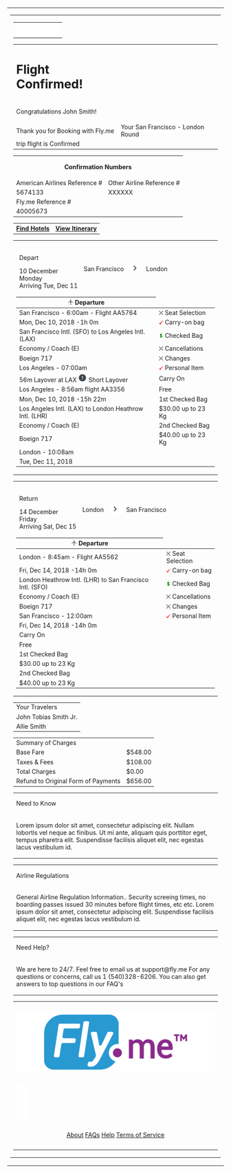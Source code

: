 <table class="wrapper w-full bg-grey-light all-font-sans" cellpadding="0" cellspacing="0" lang="{{ $page->language ?? 'en' }}" role="presentation">
  <tr>
    <td class="sm-w-full py-48" align="center">
      <table class="w-600 sm-w-full" cellpadding="0" cellspacing="0" role="presentation">
        <tr>
          <td align="left" class="px-24">
            <table class="w-full bg-white rounded-sm shadow" cellpadding="0" cellspacing="0" role="presentation">
              <tr>
                <td class="px-4 all-py-8 bg-header bg-header-gradient">
                  <img align="left" src="./img/h-logo.png" width="100" alt="">
                </td>
              </tr>
            </table>
            <table class="w-full bg-white rounded-sm shadow" cellpadding="0" cellspacing="0" role="presentation">
            	<tr>
            		<td class="pl-16 all-py-8">
	            		<h1 class="purple-color"> Flight Confirmed!</h1>
	            	</td>
            	</tr>
            	<tr>
            		<td class="pl-16 text-grey-darkest">
	            		<p class="m-0 text-left text-sm font-semibold"> Congratulations John Smith! </p>
	            	</td>
            	</tr>
            	<tr>
            		<td class="pl-16 pt-16">
	            		<span class="purple-color text-base font-semibold"> Thank you for Booking with Fly.me </span>
	            	</td>
	            	<td class="pr-16 pt-16 grey-color">
	            		<span> Your San Francisco - London Round</span>
	            	</td>
	            </tr>
	            <tr>
	            	<td class="pb-20 pl-16 pt-4 grey-color">
	            		<span> trip flight is Confirmed </span>
	            	</td>
            	</tr>
            </table>
            <table class="w-full pb-24 bg-white confirmation_numbers" cellpadding="0" cellspacing="0" role="presentation">
              <tbody class="grey_wrapper_table">
                <tr>
                  <th COLSPAN=2 class="pl-12">
                    <p class="purple-color text-left text-base font-semibold"> Confirmation Numbers </p>
                  </th>
                </tr>
                <tr>
                  <td>
                    <span class="pl-16 m-0 text-sm font-semibold text-grey-darkest"> American Airlines Reference # </span>
                  </td>
                  <td>
                    <span class="pr-16 m-0 text-sm font-semibold text-grey-darkest"> Other Airline Reference #</span>
                  </td>
                </tr>
                <tr>
                  <td class="pl-16 pt-8">
                    <span class="purple-color m-0 text-base"> 5674133</span>
                  </td>
                  <td class="pt-8 pr-16">
                    <span class="pr-16 m-0 purple-color m-0 text-base"> XXXXXX </span>
                  </td>
                </tr>
                <tr>
                  <td class="pl-16 pt-16 text-grey-darkest">
                    <span class="pr-8 m-0 text-sm font-semibold"> Fly.me Reference #</span>
                  </td>
                </tr>
                <tr>
                  <td class="pl-16 pt-8 pb-16">
                    <span class="purple-color">40005673</span>
                  </td>
                </tr>
              </tbody>
            </table>
            <table class="w-full bg-white pt-16" cellpadding="0" cellspacing="0" role="presentation">
              <tr>
                <th class="bg-blue all-hover-bg-blue-dark rounded-full" style="mso-padding-alt: 7px 64px 14px;">
                  <a href="#" class="text-white inline-block text-base leading-full py-14 px-48 no-underline">Find Hotels</a>
                </th>
                <th class="bg-white all-hover-bg-white border-2 border-blue rounded-full" style="mso-padding-alt: 7px 64px 14px;">
                  <a href="#" class="text-blue inline-block text-base leading-full py-14 px-48 no-underline">View Itinerary</a>
                </th>
              </tr>
            </table>
            <!-- Buttons Ended -->
            <!-- Flight Details Section -->
			<table class="w-full bg-white confirmation_numbers pb-32 pt-24" cellpadding="0" cellspacing="0" role="presentation">
              <tbody class="grey_wrapper_table">
                <tr>
                  <td class="px-8 py-16">
                    <table class="w-full">
                      <thead>
                        <tr class="flex justify-left">
                          <td>
                            <p class="m-0 pt-2 text-base text-left purple-color">Depart</p>
                            <div>
                              <span class="text-5xl">10</span>
                              <span class="text-sm grey-color">December</span>
                              <br>
                              <span class="text-sm">Monday</span>
                              <div class="flex flex-col pt-8 pb-8">
                                <span class="line-wrapper">
                                  <span class="line"></span>
                                </span>
                              </div>
                              <span class="text-xs font-semibold">Arriving Tue, Dec 11</span>
                            </div>
                          </td>
                          <td class="pl-16">
                            <p class="m-0 pt-2 font-semibold text-left text-base purple-color">San Francisco</p>
                          </td>
                          <td class="m-0"><img src="img/next-arrow-24.png" alt=""></td>
                          <td> <p class="m-0 pt-2 font-semibold text-base purple-color">London</p></td>
                        </tr>
                      </thead>
                    </table>
                    <table class="w-full departure-details" cellpadding="0" cellspacing="0" role="presentation">
                        <thead>
                          <tr>
                            <th>
                                <div class="text-left">
                                  <span><img src="img/airplane-7-16.png"  width='13' alt=""> </span>
                                  <span class="m-0 pl-8 text-lg text-left font-normail grey-color">Departure</span>
                                </div>
                              </div>
                            </th>
                          </tr>
                        </thead>
                        <tbody class="w-600">
                          <tr>
                            <td>
                              <span class="text-base font-semibold purple-color">San Francisco - 6:00am - Flight AA5764 </span>
                            </td>
                            <td>
                              <span><img src="img/cancel.png" width='10' alt=""> </span>
                              <span class="text-sm grey-color">Seat Selection</span>
                            </td>
                          </tr>
                          <tr>
                            <td>
                              <span class="text-xs font-semibold custom-dark-grey">Mon, Dec 10, 2018 -1h 0m </span>
                            </td>
                            <td>
                              <span class="text-right"><img src="img/check-mark.png" width='10' alt=""> </span>
                              <span class="text-sm text-right grey-color">Carry-on bag</span>
                            </td>
                          </tr>
                          <tr>
                            <td class="pt-8">
                              <span class="text-xs font-normal grey-color">San Francisco Intl. (SFO) to Los Angeles Intl. (LAX) </span>
                            </td>
                            <td>
                              <span class="text-right"><img src="img/dollar-sign.png" width='10' alt=""> </span>
                              <span class="text-sm text-right grey-color">Checked Bag</span>
                            </td>
                          </tr>
                          <tr>
                            <td class="pt-4">
                              <span class="text-xs font-normal grey-color">Economy / Coach (E)</span>
                            </td>
                            <td>
                              <span class="text-right"><img src="img/cancel.png" width='10' alt=""> </span>
                              <span class="text-sm text-right grey-color">Cancellations</span>
                            </td>
                          </tr>
                          <tr>
                            <td class="pt-4">
                              <span class="text-xs font-normal grey-color">Boeign 717 </span>
                            </td>
                            <td>
                              <span class="text-right"><img src="img/cancel.png" width='10' alt=""> </span>
                              <span class="text-sm text-right grey-color">Changes</span>
                            </td>
                          </tr>
                          <tr >
                            <td class="pt-8">
                              <span class="text-sm font-bold custom-dark-grey">Los Angeles - 07:00am </span>
                            </td>
                            <td>
                              <span><img src="img/check-mark.png" width='10' alt=""> </span>
                              <span class="text-sm grey-color">Personal Item</span>
                            </td>
                            <tr>
                            	<td class="text-left pt-8"><span class="text-base font-semibold purple-color">56m Layover at LAX</span>
                            		<span class="pl-8"><img src="img/exclamation-24.png" width="20" alt=""></span>
                            		<span class="text-sm text-grey-darkest">Short Layover</span></td>
                              <td><span class="text-xs font-semibold grey-color"> Carry On </span></td>
                            </tr>
                            <tr>
                            	<td class="mt-8"><span class="text-base font-semibold custom-dark-grey">Los Angeles - 8:56am flight AA3356</span></td>
                              	<td class="m-0"><span class="text-xs grey-color"> Free </span></td>
                            </tr>
                            <tr>
                            	<td><span class="text-xs font-semibold custom-dark-grey">Mon, Dec 10, 2018 -15h 22m </span></td>
                              <td class="pt-8"><span class="text-xs font-semibold grey-color"> 1st Checked Bag </span></td>
                            </tr>
                            <tr>
                            	<td class="pt-8">
                              <span class="text-xs font-normal grey-color">Los Angeles Intl. (LAX) to London Heathrow Intl. (LHR) </span>
                            </td>
                              <td><span class="text-xs grey-color"> $30.00 up to 23 Kg</span></td>
                            </tr>
                            <tr>
                            	<td class="pt-4"><span class="text-xs font-normal grey-color">Economy / Coach (E)</span></td>
                              <td class="pt-8"><span class="text-xs font-semibold grey-color"> 2nd Checked Bag </span></td>
                            </tr>
                            <tr>
                            	<td class="pt-4"><span class="text-xs font-normal grey-color">Boeign 717 </span></td>
                              <td><span class="text-xs grey-color"> $40.00 up to 23 Kg</span></td>
                            </tr>
                            <tr>
                            	<td class="text-left pt-8"><span class="text-base font-semibold purple-color">London - 10:08am</span>
                            </tr>
                            <tr>
                            	<td><span class="text-xs font-semibold custom-dark-grey">Tue, Dec 11, 2018</span></td>
                            </tr>
                          </tr>
                        </tbody>
                    </table>
                  </td>
                </tr>
              </tbody>
            </table>
            <!-- Ended Flight Details -->
            <!--Return Flight Details Started -->
			<table class="w-full bg-white confirmation_numbers" cellpadding="0" cellspacing="0" role="presentation">
              <tbody class="grey_wrapper_table">
                <tr>
                  <td class="px-8 py-16">
                    <table class="w-full">
                      <thead>
                        <tr class="flex justify-left">
                          <td>
                            <p class="m-0 pt-2 text-base text-left purple-color">Return</p>
                            <div>
                              <span class="text-5xl">14</span>
                              <span class="text-sm">December</span>
                              <br>
                              <span class="text-sm">Friday</span>
                              <div class="flex flex-col pt-8 pb-8">
                                <span class="line-wrapper">
                                  <span class="line"></span>
                                </span>
                              </div>
                              <span class="text-xs font-semibold">Arriving Sat, Dec 15</span>
                            </div>
                          </td>
                          <td class="pl-16">
                            <p class="m-0 pt-2 font-semibold text-left text-base purple-color">London</p>
                          </td>
                          <td class="m-0"><img src="img/next-arrow-24.png" alt=""></td>
                          <td> <p class="m-0 pt-2 font-semibold text-base purple-color">San Francisco</p></td>
                        </tr>
                      </thead>
                    </table>
                    <table class="w-full departure-details" cellpadding="0" cellspacing="0" role="presentation">
                        <thead>
                          <tr>
                            <th>
                                <div class="text-left">
                                  <span><img src="img/airplane-7-16.png"  width='13' alt=""> </span>
                                  <span class="m-0 pl-8 text-lg text-left font-normail grey-color">Departure</span>
                                </div>
                              </div>
                            </th>
                          </tr>
                        </thead>
                        <tbody class="w-600">
                          <tr>
                            <td>
                              <span class="text-base font-semibold purple-color">London - 8:45am - Flight AA5562 </span>
                            </td>
                            <td>
                              <span><img src="img/cancel.png" width='10' alt=""> </span>
                              <span class="text-sm grey-color">Seat Selection</span>
                            </td>
                          </tr>
                          <tr>
                            <td>
                              <span class="text-xs font-semibold grey-color">Fri, Dec 14, 2018 -14h 0m </span>
                            </td>
                            <td>
                              <span class="text-right"><img src="img/check-mark.png" width='10' alt=""> </span>
                              <span class="text-sm text-right grey-color">Carry-on bag</span>
                            </td>
                          </tr>
                          <tr>
                            <td class="pt-8">
                              <span class="text-xs font-normal grey-color">London Heathrow Intl. (LHR) to San Francisco Intl. (SFO) </span>
                            </td>
                            <td>
                              <span class="text-right"><img src="img/dollar-sign.png" width='10' alt=""> </span>
                              <span class="text-sm text-right grey-color">Checked Bag</span>
                            </td>
                          </tr>
                          <tr>
                            <td class="pt-4">
                              <span class="text-xs font-normal grey-color">Economy / Coach (E)</span>
                            </td>
                            <td>
                              <span class="text-right"><img src="img/cancel.png" width='10' alt=""> </span>
                              <span class="text-sm text-right grey-color">Cancellations</span>
                            </td>
                          </tr>
                          <tr>
                            <td class="pt-4">
                              <span class="text-xs font-normal grey-color">Boeign 717 </span>
                            </td>
                            <td>
                              <span class="text-right"><img src="img/cancel.png" width='10' alt=""> </span>
                              <span class="text-sm text-right grey-color">Changes</span>
                            </td>
                          </tr>
                          <tr >
                            <td class="pt-8">
                              <span class="text-base font-bold purple-color">San Francisco - 12:00am </span>
                            </td>
                            <td>
                              <span><img src="img/check-mark.png" width='10' alt=""> </span>
                              <span class="text-sm grey-color">Personal Item</span>
                            </td>
                            <tr>
                              <td>
                              <span class="text-xs font-semibold grey-color">Fri, Dec 14, 2018 -14h 0m </span>
                              </td>
                            </tr>
                            <tr>
                              <td class="text-right"><span class="text-xs font-semibold grey-color"> Carry On </span></td>
                            </tr>
                            <tr>
                              <td class="text-right"><span class="text-xs grey-color"> Free </span></td>
                            </tr>
                            <tr>
                              <td class="pt-8 text-right"><span class="text-xs font-semibold grey-color"> 1st Checked Bag </span></td>
                            </tr>
                            <tr>
                              <td class="text-right"><span class="text-xs grey-color"> $30.00 up to 23 Kg</span></td>
                            </tr>
                            <tr>
                              <td class="pt-8 text-right"><span class="text-xs font-semibold grey-color"> 2nd Checked Bag </span></td>
                            </tr>
                            <tr>
                              <td class="text-right"><span class="text-xs grey-color"> $40.00 up to 23 Kg</span></td>
                            </tr>
                          </tr>
                        </tbody>
                    </table>
                  </td>
                </tr>
              </tbody>
            </table>
            <!-- Ended Flight Details -->
            <!-- Ended Flight Details -->
            <!-- Your Traverler Started -->
            <table class="w-full bg-white confirmation_numbers pt-32" cellpadding="0" cellspacing="0" role="presentation">
              <tbody class="grey_wrapper_table">
                <tr>
                  <td class="pt-12 pl-16 h-20 text-left text-xl purple-color"> Your Travelers </td>
                </tr>
                <tr>
                  <td class="pt-12 pl-16 grey-color"> <span>John Tobias Smith Jr.</span></td>
                </tr>
                <tr>
                  <td class="pt-12 pb-16 pl-16 grey-color"> <span>Allie Smith</span> </td>
                </tr>
              </tbody>
            </table>
            <!-- Your Traverler Ended -->
            <!-- Summary of Charges Started -->
            <table class="w-full bg-white confirmation_numbers pt-32" cellpadding="0" cellspacing="0" role="presentation">
              <tbody class="grey_wrapper_table">
                <tr>
                  <td class="pt-12 pb-12 pl-16 m-0 leading-20 h-20 text-left text-xl purple-color"> Summary of Charges </td>
                </tr>
                <tr class="flex justify-between">
                  <td>
                    <span class="pl-16 m-0 h-14 text-left text-sm grey-color">Base Fare</span>
                  </td>
                  <td>
                    <span class="m-0 pr-16 h-14 text-right text-sm grey-color">$548.00</span>
                  </td>
                </tr>
                <tr class="pl-16 flex justify-between">
                  <td>
                    <span class="m-0 h-14 text-left text-sm grey-color">Taxes & Fees</span>
                  </td>
                  <td>
                    <span class="m-0 h-14 pr-16 text-right text-sm grey-color">$108.00</span>
                  </td>
                </tr>
                <tr class="pl-16 flex justify-between pt-20">
                  <td>
                    <span class="m-0 h-14 text-left text-sm grey-color">Total Charges</span>
                  </td>
                  <td> <span class="m-0 h-14 pr-16 text-right text-sm grey-color">$0.00</span></td>
                </tr>
                <tr class="pl-16 mb-16 flex justify-between">
                  <td> <span class="m-0 h-14 font-bold text-left text-sm grey-color">Refund to Original Form of Payments</span></td>
                  <td> <span class="m-0 h-14 pr-16 font-bold text-right text-sm grey-color">$656.00</span> </td>
                </tr>
              </tbody>
            </table>
            <!-- Summary of Charges Ended -->
            <table class="w-full pt-24 bg-white rounded-sm shadow" cellpadding="0" cellspacing="0" role="presentation">
            	<tr>
            		<td class="px-24">
	            		<p class="text-lg font-bold purple-color"> Need to Know</p>
	            	</td>
            	</tr>
            	<tr>
            		<td class="pl-24 pr-24 grey-color">
	            		<p class="m-0 leading-16 text-left text-base all-text-justify"> Lorem ipsum dolor sit amet, consectetur adipiscing elit. Nullam lobortis vel neque ac finibus. Ut mi ante, aliquam quis porttitor eget, tempus pharetra elit. Suspendisse facilisis aliquet elit, nec egestas lacus vestibulum id.</p>
	            	</td>
            	</tr>
            </table>
            <table class="w-full pt-12 bg-white rounded-sm shadow" cellpadding="0" cellspacing="0" role="presentation">
            	<tr>
            		<td class="pl-24 m-0">
	            		<p class="text-lg font-bold purple-color mb-0"> Airline Regulations</p>
	            	</td>
            	</tr>
            	<tr>
            		<td class="pl-24 pr-24 grey-color">
	            		<p class="text-left text-base all-text-justify"> General Airline Regulation Information.. Security screeing times, no boarding passes issued 30 minutes before flight times, etc etc. Lorem ipsum dolor sit amet, consectetur adipiscing elit. Suspendisse facilisis aliquet elit, nec egestas lacus vestibulum id.</p>
	            	</td>
            	</tr>
            </table>
            <table class="w-full pb-20 bg-white rounded-sm shadow" cellpadding="0" cellspacing="0" role="presentation">
              <tr>
                <td class="pl-24">
                  <p class="purple-color text-lg font-bold mb-0"> Need Help? </p>
                </td>
              </tr>
              <tr>
                <td class="pl-24 pr-24 grey-color">
                  <p class="text-left text-base all-text-justify"> We are here to 24/7. Feel free to email us at <span class="footer_link_color">support@fly.me</span> For any questions or concerns, call us 1 (540)328-6206. You can also get answers to top questions in our <span class="footer_link_color"> FAQ's </span></p>
                </td>
              </tr>
            </table>
            <!-- Footer Started -->
            <table class="w-600 sm-w-full bgFooter" cellpadding="0" cellspacing="0" role="presentation">
				<tr class="h-40"><td>&zwnj;</td></tr>
  					<tr class="h-47">
					  	<td>    
					  		<img class="block h-64 mx-auto" src="img/f-logo.png" alt="">
						</td>
					</tr>
					<tr class="h-40"><td>&zwnj;</td></tr>
				  	<tr class="flex justify-center">
					    <td class="text-xs text-grey-dark">
					    	<div class="icon-wrapper m-4 mt-0 mb-0">
						    	<div class="rounded-full w-40 h-40 footer-rounded-icon">
						  			<img class="footer_icon_bg mx-auto footer_icon_color" src="img/w-fb-24.png" alt="">
						    	</div>
						    </div>
					    	<div class="icon-wrapper m-4 mt-0 mb-0">
						    	<div class="rounded-full w-40 h-40 footer-rounded-icon">
						  			<img class="footer_icon_bg mx-auto footer_icon_color" src="img/w-insta-24.png" alt="">
						    	</div>
					    	</div>
					    	<div class="icon-wrapper m-4 mt-0 mb-0">
						    	<div class="rounded-full w-40 h-40 footer-rounded-icon">
						  			<img class="footer_icon_bg mx-auto footer_icon_color" src="img/w-in-24.png" alt="">
						    	</div>
						    </div>
					    </td>
				  	</tr>
					<tr class="h-48"><td>&zwnj;</td></tr>
					<tr class="h-56 w-256">
						<td class="px-40">
							<div align="center">
								<a href="#" class="px-10 h-24 no-underline footer_link_color">About</a>
								<a href="#" class="px-10 h-24 no-underline footer_link_color" >FAQs</a>
								<a href="#" class="px-10 h-24 no-underline footer_link_color">Help</a>
								<a href="#" class="px-10 h-24 no-underline footer_link_color">Terms of Service</a>
							</div>
						</td>
					</tr>
					<tr class="h-48"><td>&zwnj;</td></tr>
    			</table>
          </td>
        </tr>
      </table>
    </td>
  </tr>
</table>